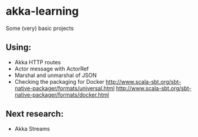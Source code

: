 # akka-learning
Some (very) basic projects 

Using:
- 

* Akka HTTP routes
* Actor message with ActorRef 
* Marshal and unmarshal of JSON 
* Checking the packaging for Docker
    http://www.scala-sbt.org/sbt-native-packager/formats/universal.html
    http://www.scala-sbt.org/sbt-native-packager/formats/docker.html
   
Next research:
- 
* Akka Streams 

